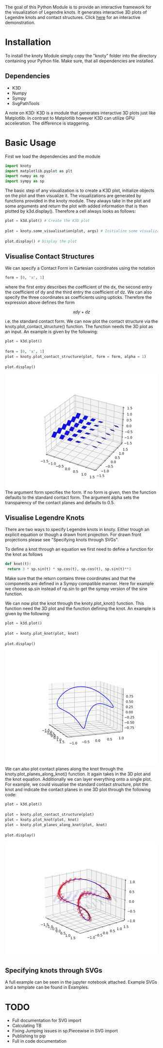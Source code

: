 The goal of this Python Module is to provide an interactive framework for the visualization of Legendre knots. It generates interactive 3D plots of Legendre knots and contact structures. Click [here](https://www.stani-stein.com) for an interactive demonstration. 

# Installation
To install the knoty Module simply copy the "knoty" folder into the directory containing your Python file. Make sure, that all dependencies are installed.

## Dependencies
- K3D
- Numpy
- Sympy
- SvgPathTools

A note on K3D: K3D is a module that generates interactive 3D plots just like Matplotlib. In contrast to Matplotlib however K3D can utilize GPU acceleration. The difference is staggering. 
# Basic Usage

First we load the dependencies and the module

```python
import knoty
import matplotlib.pyplot as plt
import numpy as np
import sympy as sp
```

The basic step of any visualization is to create a K3D plot, initialize objects on the plot and then visualize it. The visualizations are generated by functions provided in the knoty module. They always take in the plot and some arguments and return the plot with added information that is then plotted by k3d.display(). Therefore a cell always looks as follows:

```python
plot = k3d.plot() # Create the K3D plot

plot = knoty.some_visualisation(plot, args) # Initialize some visualizations

plot.display() # Display the plot
```
## Visualise Contact Structures

We can specify a Contact Form in Cartesian coordinates using the notation

```python
form = [0, 'x', 1]
```

where the first entry describes the coefficient of the dx, the second entry the coefficient of dy and the third entry the coefficient of dz. We can also specify the three coordinates as coefficients using upticks. Therefore the expression above defines the form

$$xdy + dz$$

i.e. the standard contact form. We can now plot the contact structure via the knoty.plot_contact_structure() function. The function needs the 3D plot as an input. An example is given by the following:

```python
plot = k3d.plot()

form = [0, 'x', 1]
plot = knoty.plot_contact_structure(plot, form = form, alpha = 1)

plot.display()
```
![Alt text](/ReadmeImages/1.png?raw=true)
The argument form specifies the form. If no form is given, then the function defaults to the standard contact form. The argument alpha sets the transparency of the contact planes and defaults to 0.5.

## Visualise Legendre Knots

There are two ways to specify Legendre knots in knoty. Either trough an explicit equation or though a drawn front projection. For drawn front projections please see "Specifying knots through SVGs".

To define a knot through an equation we first need to define a function for the knot as follows

```python
def knot(t):
 return 3 * sp.sin(t) * sp.cos(t), sp.cos(t), sp.sin(t)**3
```

Make sure that the return contains three coordinates and that the components are defined in a Sympy compatible manner. Here for example we choose sp.sin instead of np.sin to get the sympy version of the sine function.

We can now plot the knot through the knoty.plot_knot() function. This function need the 3D plot and the function defining the knot. An example is given by the following:

```python
plot = k3d.plot()

plot = knoty.plot_knot(plot, knot)

plot.display()
```
![Alt text](/ReadmeImages/3.png?raw=true)
We can also plot contact planes along the knot through the knoty.plot_planes_along_knot() function. It again takes in the 3D plot and the knot equation. Additionally we can layer everything onto a single plot. For example, we could visualise the standard contact structure, plot the knot and indicate the contact planes in one 3D plot through the following code:

```python
plot = k3d.plot()

plot = knoty.plot_contact_structure(plot)
plot = knoty.plot_knot(plot, knot)
plot = knoty.plot_planes_along_knot(plot, knot)

plot.display()
```
![Alt text](/ReadmeImages/2.png?raw=true)
## Specifying knots through SVGs

A full example can be seen in the jupyter notebook attached. Example SVGs and a template can be found in Examples.

# TODO

- Full documentation for SVG import
- Calculating TB
- Fixing Jumping issues in sp.Piecewise in SVG import
- Publishing to pip
- Full in code documentation
